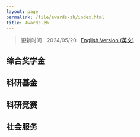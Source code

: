 ```yaml
---
layout: page
permalink: /file/awards-zh/index.html
title: Awards-zh
---
```


> 更新时间：2024/05/20 &nbsp; [English Version (英文)](https://caihanlin.com/awards/)

## 综合奖学金



## 科研基金



## 科研竞赛



## 社会服务


